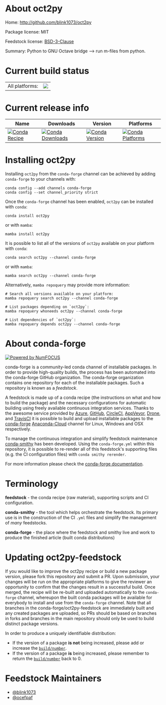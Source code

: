 About oct2py
============

Home: http://github.com/blink1073/oct2py

Package license: MIT

Feedstock license: [BSD-3-Clause](https://github.com/conda-forge/oct2py-feedstock/blob/main/LICENSE.txt)

Summary: Python to GNU Octave bridge --> run m-files from python.

Current build status
====================


<table><tr><td>All platforms:</td>
    <td>
      <a href="https://dev.azure.com/conda-forge/feedstock-builds/_build/latest?definitionId=5089&branchName=main">
        <img src="https://dev.azure.com/conda-forge/feedstock-builds/_apis/build/status/oct2py-feedstock?branchName=main">
      </a>
    </td>
  </tr>
</table>

Current release info
====================

| Name | Downloads | Version | Platforms |
| --- | --- | --- | --- |
| [![Conda Recipe](https://img.shields.io/badge/recipe-oct2py-green.svg)](https://anaconda.org/conda-forge/oct2py) | [![Conda Downloads](https://img.shields.io/conda/dn/conda-forge/oct2py.svg)](https://anaconda.org/conda-forge/oct2py) | [![Conda Version](https://img.shields.io/conda/vn/conda-forge/oct2py.svg)](https://anaconda.org/conda-forge/oct2py) | [![Conda Platforms](https://img.shields.io/conda/pn/conda-forge/oct2py.svg)](https://anaconda.org/conda-forge/oct2py) |

Installing oct2py
=================

Installing `oct2py` from the `conda-forge` channel can be achieved by adding `conda-forge` to your channels with:

```
conda config --add channels conda-forge
conda config --set channel_priority strict
```

Once the `conda-forge` channel has been enabled, `oct2py` can be installed with `conda`:

```
conda install oct2py
```

or with `mamba`:

```
mamba install oct2py
```

It is possible to list all of the versions of `oct2py` available on your platform with `conda`:

```
conda search oct2py --channel conda-forge
```

or with `mamba`:

```
mamba search oct2py --channel conda-forge
```

Alternatively, `mamba repoquery` may provide more information:

```
# Search all versions available on your platform:
mamba repoquery search oct2py --channel conda-forge

# List packages depending on `oct2py`:
mamba repoquery whoneeds oct2py --channel conda-forge

# List dependencies of `oct2py`:
mamba repoquery depends oct2py --channel conda-forge
```


About conda-forge
=================

[![Powered by
NumFOCUS](https://img.shields.io/badge/powered%20by-NumFOCUS-orange.svg?style=flat&colorA=E1523D&colorB=007D8A)](https://numfocus.org)

conda-forge is a community-led conda channel of installable packages.
In order to provide high-quality builds, the process has been automated into the
conda-forge GitHub organization. The conda-forge organization contains one repository
for each of the installable packages. Such a repository is known as a *feedstock*.

A feedstock is made up of a conda recipe (the instructions on what and how to build
the package) and the necessary configurations for automatic building using freely
available continuous integration services. Thanks to the awesome service provided by
[Azure](https://azure.microsoft.com/en-us/services/devops/), [GitHub](https://github.com/),
[CircleCI](https://circleci.com/), [AppVeyor](https://www.appveyor.com/),
[Drone](https://cloud.drone.io/welcome), and [TravisCI](https://travis-ci.com/)
it is possible to build and upload installable packages to the
[conda-forge](https://anaconda.org/conda-forge) [Anaconda-Cloud](https://anaconda.org/)
channel for Linux, Windows and OSX respectively.

To manage the continuous integration and simplify feedstock maintenance
[conda-smithy](https://github.com/conda-forge/conda-smithy) has been developed.
Using the ``conda-forge.yml`` within this repository, it is possible to re-render all of
this feedstock's supporting files (e.g. the CI configuration files) with ``conda smithy rerender``.

For more information please check the [conda-forge documentation](https://conda-forge.org/docs/).

Terminology
===========

**feedstock** - the conda recipe (raw material), supporting scripts and CI configuration.

**conda-smithy** - the tool which helps orchestrate the feedstock.
                   Its primary use is in the construction of the CI ``.yml`` files
                   and simplify the management of *many* feedstocks.

**conda-forge** - the place where the feedstock and smithy live and work to
                  produce the finished article (built conda distributions)


Updating oct2py-feedstock
=========================

If you would like to improve the oct2py recipe or build a new
package version, please fork this repository and submit a PR. Upon submission,
your changes will be run on the appropriate platforms to give the reviewer an
opportunity to confirm that the changes result in a successful build. Once
merged, the recipe will be re-built and uploaded automatically to the
`conda-forge` channel, whereupon the built conda packages will be available for
everybody to install and use from the `conda-forge` channel.
Note that all branches in the conda-forge/oct2py-feedstock are
immediately built and any created packages are uploaded, so PRs should be based
on branches in forks and branches in the main repository should only be used to
build distinct package versions.

In order to produce a uniquely identifiable distribution:
 * If the version of a package **is not** being increased, please add or increase
   the [``build/number``](https://docs.conda.io/projects/conda-build/en/latest/resources/define-metadata.html#build-number-and-string).
 * If the version of a package **is** being increased, please remember to return
   the [``build/number``](https://docs.conda.io/projects/conda-build/en/latest/resources/define-metadata.html#build-number-and-string)
   back to 0.

Feedstock Maintainers
=====================

* [@blink1073](https://github.com/blink1073/)
* [@ocefpaf](https://github.com/ocefpaf/)

